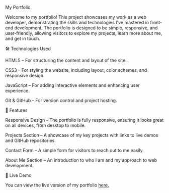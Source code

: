 My Portfolio

Welcome to my portfolio! This project showcases my work as a web developer, demonstrating the skills and technologies I've mastered in front-end development. The portfolio is designed to be simple, responsive, and user-friendly, allowing visitors to explore my projects, learn more about me, and get in touch.

🛠️ Technologies Used

HTML5 – For structuring the content and layout of the site.

CSS3 – For styling the website, including layout, color schemes, and responsive design.

JavaScript – For adding interactive elements and enhancing user experience.

Git & GitHub – For version control and project hosting.

🌟 Features

Responsive Design – The portfolio is fully responsive, ensuring it looks great on all devices, from desktop to mobile.

Projects Section – A showcase of my key projects with links to live demos and GitHub repositories.

Contact Form – A simple form for visitors to reach out to me easily.

About Me Section – An introduction to who I am and my approach to web development.

🚀 Live Demo

You can view the live version of my portfolio [here.](https://akshaykumar-0.github.io/my-portfolio/)
